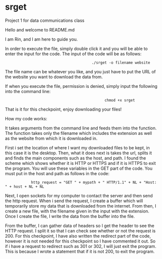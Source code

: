 # srget
Project 1 for data communications class

Hello and welcome to README.md

I am Rin, and I am here to guide you.

In order to execute the file, simply double click it and you will be able to enter the input for the code. The input of the code will be as follows:

                                            ./srget -o filename website

The file name can be whatever you like, and you just have to put the URL of the website you want to download the data from.

If when you execute the file, permission is denied, simply input the following into the command line:

                                                  chmod +x srget
                         
That is it for this checkpoint, enjoy downloading your files!

How my code works:

It takes arguments from the command line and feeds them into the function. The function takes only the filename which includes the extension as well as the website from which it is downloaded in.

First i set the location of where I want my downloaded files to be kept, in this case it is the desktop. 
Then, what it does next is takes the url, splits it and finds the main components such as the host, and path. I found the scheme which shows whether it is HTTP or HTTPS and if it is HTTPS to exit the program.
You will use these variables in the GET part of the code. You must put in the host and path as follows in the code:

                http_request = "GET " + mypath + " HTTP/1.1" + NL + "Host: " + host + NL + NL
                
Next, I open sockets for my computer to contact the server and then send the http request. When i send the request, I create a buffer which will temporarily store my data that is downloaded from the internet. From then, I create a new file, with the filename given in the input with the extension. Once I create the file, I write the data from the buffer into the file.

From the buffer, I can gather data of headers so I get the header to see the HTTP request. I split it so that I can check see whether or not the request is 200. For this checkpoint, I have also written the redirect part of the code, however it is not needed for this checkpoint so I have commented it out. So if i have a request to redirect such as 301 or 302, I will just exit the program. This is because I wrote a statement that if it is not 200, to exit the program.

